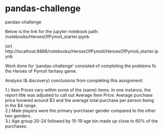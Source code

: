 # pandas-challenge
pandas-challenge

Below is the link for the jupyter notebook path:                                                         
/notebooks/HeroesOfPymoli_starter.ipynb

(or)
http://localhost:8888/notebooks/HeroesOfPymoli/HeroesOfPymoli_starter.ipynb

Work done for 'pandas-challenge' consisted of completing the problems fo the Heroes of Pymoli fantasy game.

Analysis (& discovery) conclusions from completing this assignment:

1.) Item Prices vary within some of the (same) items. In one instance, the report title was adjusted to call out Average Item Price.  Average purchase price hovered around $3 and the average total purchase per person being in the $4 range.   
2.) Male players were the primary purchaser gender compared to the other two genders.                                                                                               
3.) Age group 20-24 followed by 15-19 age bin made up close to 60% of the purchases. 
